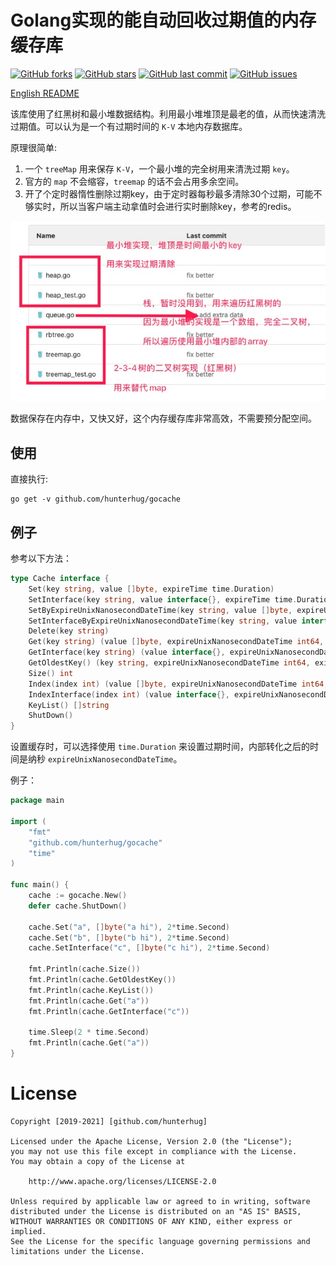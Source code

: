 # Golang实现的能自动回收过期值的内存缓存库

[![GitHub forks](https://img.shields.io/github/forks/hunterhug/gocache.svg?style=social&label=Forks)](https://github.com/hunterhug/gocache/network)
[![GitHub stars](https://img.shields.io/github/stars/hunterhug/gocache.svg?style=social&label=Stars)](https://github.com/hunterhug/gocache/stargazers)
[![GitHub last commit](https://img.shields.io/github/last-commit/hunterhug/gocache.svg)](https://github.com/hunterhug/gocache)
[![GitHub issues](https://img.shields.io/github/issues/hunterhug/gocache.svg)](https://github.com/hunterhug/gocache/issues)

[English README](README.md)

该库使用了红黑树和最小堆数据结构。利用最小堆堆顶是最老的值，从而快速清洗过期值。可以认为是一个有过期时间的 `K-V` 本地内存数据库。

原理很简单:

1. 一个 `treeMap` 用来保存 `K-V`，一个最小堆的完全树用来清洗过期 `key`。
2. 官方的 `map` 不会缩容，`treemap` 的话不会占用多余空间。
3. 开了个定时器惰性删除过期key，由于定时器每秒最多清除30个过期，可能不够实时，所以当客户端主动拿值时会进行实时删除key，参考的redis。

![](algorithm/how.jpg)

数据保存在内存中，又快又好，这个内存缓存库非常高效，不需要预分配空间。

## 使用

直接执行:

```
go get -v github.com/hunterhug/gocache
```

## 例子

参考以下方法：

```go
type Cache interface {
    Set(key string, value []byte, expireTime time.Duration)
    SetInterface(key string, value interface{}, expireTime time.Duration)
    SetByExpireUnixNanosecondDateTime(key string, value []byte, expireUnixNanosecondDateTime int64)
    SetInterfaceByExpireUnixNanosecondDateTime(key string, value interface{}, expireUnixNanosecondDateTime int64)
    Delete(key string)
    Get(key string) (value []byte, expireUnixNanosecondDateTime int64, exist bool)
    GetInterface(key string) (value interface{}, expireUnixNanosecondDateTime int64, exist bool)
    GetOldestKey() (key string, expireUnixNanosecondDateTime int64, exist bool)
    Size() int
    Index(index int) (value []byte, expireUnixNanosecondDateTime int64, exist bool)
    IndexInterface(index int) (value interface{}, expireUnixNanosecondDateTime int64, exist bool)
    KeyList() []string
    ShutDown()
}
```

设置缓存时，可以选择使用 `time.Duration` 来设置过期时间，内部转化之后的时间是纳秒 `expireUnixNanosecondDateTime`。

例子：

```go
package main

import (
	"fmt"
	"github.com/hunterhug/gocache"
	"time"
)

func main() {
	cache := gocache.New()
	defer cache.ShutDown()

	cache.Set("a", []byte("a hi"), 2*time.Second)
	cache.Set("b", []byte("b hi"), 2*time.Second)
	cache.SetInterface("c", []byte("c hi"), 2*time.Second)

	fmt.Println(cache.Size())
	fmt.Println(cache.GetOldestKey())
	fmt.Println(cache.KeyList())
	fmt.Println(cache.Get("a"))
	fmt.Println(cache.GetInterface("c"))

	time.Sleep(2 * time.Second)
	fmt.Println(cache.Get("a"))
}
```

# License

```
Copyright [2019-2021] [github.com/hunterhug]

Licensed under the Apache License, Version 2.0 (the "License");
you may not use this file except in compliance with the License.
You may obtain a copy of the License at

    http://www.apache.org/licenses/LICENSE-2.0

Unless required by applicable law or agreed to in writing, software
distributed under the License is distributed on an "AS IS" BASIS,
WITHOUT WARRANTIES OR CONDITIONS OF ANY KIND, either express or implied.
See the License for the specific language governing permissions and
limitations under the License.
```